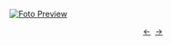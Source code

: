 [![Foto Preview](preview/n941.avif)](https://project-000-941.vercel.app/)

<div align="center" style="display: flex; justify-content: center;">
  <a  href="https://github.com/20essentials/project-000-940" target="_blank">&#8592;</a>
  &nbsp;&nbsp;
  <a  href="https://github.com/20essentials/project-000-942" target="_blank">&#8594;</a>
</div>
